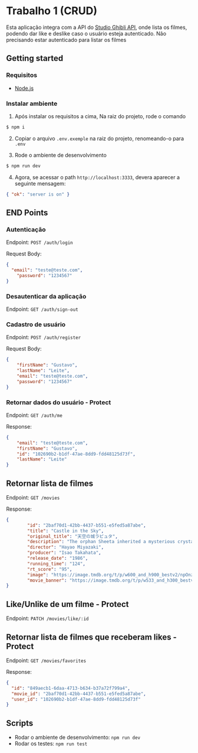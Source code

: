 # Trabalho 1 (CRUD)

Esta aplicação integra com a API do  [Studio Ghibli API](https://ghibliapi.vercel.app/), onde lista os filmes, podendo dar like e deslike caso o usuário esteja autenticado. Não precisando estar autenticado para listar os filmes

## Getting started

### Requisitos

 - [Node.js](https://nodejs.org/en)


### Instalar ambiente

1. Após instalar os requisitos a cima, Na raiz do projeto, rode o comando 

```bash
$ npm i
```

2. Copiar o arquivo `.env.exemple` na raiz do projeto, renomeando-o para `.env`

3. Rode o ambiente de desenvolvimento


```bash
$ npm run dev
```

4. Agora, se acessar o path `http://localhost:3333`, devera aparecer a seguinte mensagem:

```json
{ "ok": "server is on" }
```

## END Points 

### Autenticação

Endpoint: `POST /auth/login`

Request Body:


```json
{
  "email": "teste@teste.com",
	"password": "1234567"
}

```


### Desautenticar da aplicação

Endpoint: `GET /auth/sign-out`



### Cadastro de usuário

Endpoint: `POST /auth/register`

Request Body:

```json
{
	"firstName": "Gustavo",
	"lastName": "Leite",
	"email": "teste@teste.com",
	"password": "1234567"
}

```

### Retornar dados do usuário - Protect

Endpoint: `GET /auth/me`

Response:

```json
{
	"email": "teste@teste.com",
	"firstName": "Gustavo",
	"id": "102690b2-b1df-47ae-8dd9-fdd48125d73f",
	"lastName": "Leite"
}

```

## Retornar lista de filmes

Endpoint: `GET /movies`

Response:

```json
{
		"id": "2baf70d1-42bb-4437-b551-e5fed5a87abe",
		"title": "Castle in the Sky",
		"original_title": "天空の城ラピュタ",
		"description": "The orphan Sheeta inherited a mysterious crystal that links her to the mythical sky-kingdom of Laputa. With the help of resourceful Pazu and a rollicking band of sky pirates, she makes her way to the ruins of the once-great civilization. Sheeta and Pazu must outwit the evil Muska, who plans to use Laputa's science to make himself ruler of the world.",
		"director": "Hayao Miyazaki",
		"producer": "Isao Takahata",
		"release_date": "1986",
		"running_time": "124",
		"rt_score": "95",
		"image": "https://image.tmdb.org/t/p/w600_and_h900_bestv2/npOnzAbLh6VOIu3naU5QaEcTepo.jpg",
		"movie_banner": "https://image.tmdb.org/t/p/w533_and_h300_bestv2/3cyjYtLWCBE1uvWINHFsFnE8LUK.jpg"
}
```


## Like/Unlike de um filme - Protect

Endpoint: `PATCH /movies/like/:id`


## Retornar lista de filmes que receberam likes - Protect

Endpoint: `GET /movies/favorites`

Response:

```json
{
  "id": "849aecb1-6daa-4713-b634-b37a72f799a4",
  "movie_id": "2baf70d1-42bb-4437-b551-e5fed5a87abe",
  "user_id": "102690b2-b1df-47ae-8dd9-fdd48125d73f"
}

```

## Scripts

- Rodar o ambiente de desenvolvimento: `npm run dev`
- Rodar os testes: `npm run test`